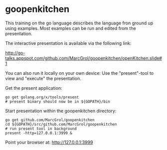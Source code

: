 # goopenkitchen

This training on the go language describes the language fron ground up using examples.
Most examples can be run and edited from the presentation.

The interactive presentation is available via the following link:

http://go-talks.appspot.com/github.com/MarcGrol/goopenkitchen/openKitchen.slide#1

You can also run it locally on your own device:
Use the "present"-tool to view and "execute" the presentation.

Get the present application:

    go get golang.org/x/tools/present
    # present binary should now be in ${GOPATH}/bin 

Start presentation within the goopenkitchen directory:

    go get github.com/MarcGrol/goopenkitchen
    cd ${GOPATH}/src/github.com/MarcGrol/goopenkitchen
    # run present tool in background
    present -http=127.0.0.1:3999 &

Point your browser at: http://127.0.0.1:3999


